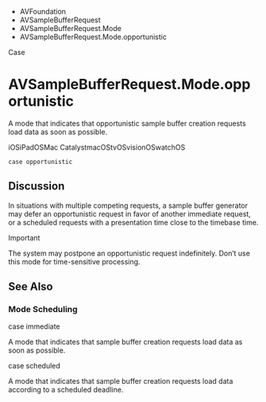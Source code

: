 

- AVFoundation
- AVSampleBufferRequest
- AVSampleBufferRequest.Mode
-  AVSampleBufferRequest.Mode.opportunistic 

Case

# AVSampleBufferRequest.Mode.opportunistic

A mode that indicates that opportunistic sample buffer creation requests load data as soon as possible.

iOSiPadOSMac CatalystmacOStvOSvisionOSwatchOS

``` source
case opportunistic
```

## Discussion

In situations with multiple competing requests, a sample buffer generator may defer an opportunistic request in favor of another immediate request, or a scheduled requests with a presentation time close to the timebase time.

Important

The system may postpone an opportunistic request indefinitely. Don’t use this mode for time-sensitive processing.

## See Also

### Mode Scheduling

case immediate

A mode that indicates that sample buffer creation requests load data as soon as possible.

case scheduled

A mode that indicates that sample buffer creation requests load data according to a scheduled deadline.

